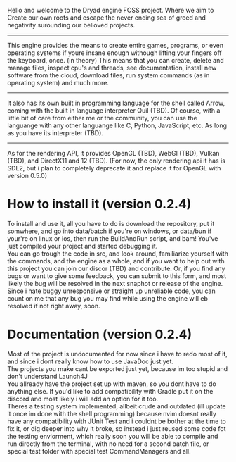 Hello and welcome to the Dryad engine FOSS project. Where we aim to Create our own roots and escape the never ending sea of greed and negativity surounding our belloved projects.
<hr>
This engine provides the means to create entire games, programs, or even operating systems if youre insane enough withough lifting your fingers off the keyboard, once. (in theory)
This means that you can create, delete and manage files, inspect cpu's and threads, see documentation, install new software from the cloud, download files, run system commands (as
in operating system) and much more.
<hr>
It also has its own built in programming language for the shell called Arrow, coming with the built in language interpreter Quil (TBD). Of course, with a little bit of care from either
me or the community, you can use the languange with any other languange like C, Python, JavaScript, etc. As long as you have its interpreter (TBD).
<hr>
As for the rendering API, it provides OpenGL (TBD), WebGl (TBD), Vulkan (TBD), and DirectX11 and 12 (TBD). (For now, the only rendering api it has is SDL2, but i plan to completely
deprecate it and replace it for OpenGL with version 0.5.0)
<h1>How to install it (version 0.2.4)</h1>
To install and use it, all you have to do is download the repository, put it somwhere, and go into data/batch if you're on windows, or data/bun if your're on linux or ios, then run the
BuildAndRun script, and bam! You've just compiled your project and started debugging it.
<br>
You can go trough the code in src, and look around, familiarize yourself with the commands, and the engine as a whole, and if you want to help out with this project you can join our
discor (TBD) and contribute. Or, if you find any bugs or want to give some feedback, you can submit to this form, and most likely the bug will be resolved in the next snaphot or release
of the engine. Since i hate buggy unresponsive or straight up unreliable code, you can count on me that any bug you may find while using the engine will eb resolved if not right away,
soon.
<h1>Documentation (version 0.2.4)</h1>
Most of the project is undocumented for now since i have to redo most of it, and since i dont really know how to use JavaDoc just yet.<br>
The projects you make cant be exported just yet, because im too stupid and don't understand Launch4J<br>
You allready have the project set up with maven, so you dont have to do anything else. If you'd like to add compatibility with Gradle put it on the discord and most likely i will add
an option for it too.<br>
Theres a testing system implemented, allbeit crude and outdated (ill update it once im done with the shell programming) because nvim doesnt really have any compatibility with JUnit Test 
and i couldnt be bother at the time to fix it, or dig deeper into why it broke, so instead i just reused some code fot the testing enviorment, which really soon you will be able to
compile and run directly from the terminal, with no need for a second batch file, or special test folder with special test CommandManagers and all.
